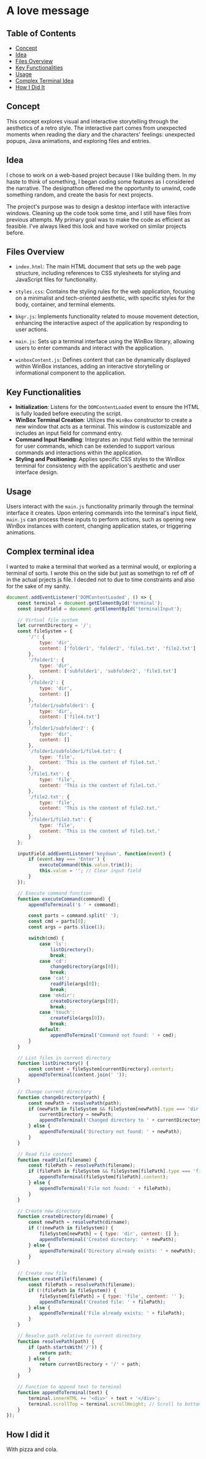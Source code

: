 # A love message

## Table of Contents

- [Concept](#concept)
- [Idea](#idea)
- [Files Overview](#files-overview)
- [Key Functionalities](#key-functionalities)
- [Usage](#usage)
- [Complex Terminal Idea](#complex-terminal-idea)
- [How I Did It](#how-i-did-it)


## Concept
This concept explores visual and interactive storytelling through the aesthetics of a retro style. The interactive part comes from unexpected moments when reading the diary and the characters' feelings: unexpected popups, Java animations, and exploring files and entries.

## Idea
I chose to work on a web-based project because I like building them. In my haste to think of something, I began coding some features as I considered the narrative. The designathon offered me the opportunity to unwind, code something random, and create the basis for next projects.

The project's purpose was to design a desktop interface with interactive windows. Cleaning up the code took some time, and I still have files from previous attempts. My primary goal was to make the code as efficient as feasible. I've always liked this look and have worked on similar projects before.

## Files Overview

- `index.html`: The main HTML document that sets up the web page structure, including references to CSS stylesheets for styling and JavaScript files for functionality.

- `styles.css`: Contains the styling rules for the web application, focusing on a minimalist and tech-oriented aesthetic, with specific styles for the body, container, and terminal elements.

- `bkgr.js`: Implements functionality related to mouse movement detection, enhancing the interactive aspect of the application by responding to user actions.

- `main.js`: Sets up a terminal interface using the WinBox library, allowing users to enter commands and interact with the application.

- `winboxContent.js`: Defines content that can be dynamically displayed within WinBox instances, adding an interactive storytelling or informational component to the application.

## Key Functionalities

- **Initialization**: Listens for the `DOMContentLoaded` event to ensure the HTML is fully loaded before executing the script.
- **WinBox Terminal Creation**: Utilizes the `WinBox` constructor to create a new window that acts as a terminal. This window is customizable and includes an input field for command entry.
- **Command Input Handling**: Integrates an input field within the terminal for user commands, which can be extended to support various commands and interactions within the application.
- **Styling and Positioning**: Applies specific CSS styles to the WinBox terminal for consistency with the application's aesthetic and user interface design.

## Usage

Users interact with the `main.js` functionality primarily through the terminal interface it creates. Upon entering commands into the terminal's input field, `main.js` can process these inputs to perform actions, such as opening new WinBox instances with content, changing application states, or triggering animations.


## Complex terminal idea

I wanted to make a terminal that worked as a terminal would, or exploring a terminal of sorts.
I wrote this on the side but just as somethign to ref off of in the actual prjects js file. I decded not to due to time constraints and also for the sake of my sanity.

```javascript
document.addEventListener('DOMContentLoaded', () => {
    const terminal = document.getElementById('terminal');
    const inputField = document.getElementById('terminalInput');

    // Virtual file system
    let currentDirectory = '/';
    const fileSystem = {
        '/': {
            type: 'dir',
            content: ['folder1', 'folder2', 'file1.txt', 'file2.txt']
        },
        '/folder1': {
            type: 'dir',
            content: ['subfolder1', 'subfolder2', 'file3.txt']
        },
        '/folder2': {
            type: 'dir',
            content: []
        },
        '/folder1/subfolder1': {
            type: 'dir',
            content: ['file4.txt']
        },
        '/folder1/subfolder2': {
            type: 'dir',
            content: []
        },
        '/folder1/subfolder1/file4.txt': {
            type: 'file',
            content: 'This is the content of file4.txt.'
        },
        '/file1.txt': {
            type: 'file',
            content: 'This is the content of file1.txt.'
        },
        '/file2.txt': {
            type: 'file',
            content: 'This is the content of file2.txt.'
        },
        '/folder1/file3.txt': {
            type: 'file',
            content: 'This is the content of file3.txt.'
        }
    };

    inputField.addEventListener('keydown', function(event) {
        if (event.key === 'Enter') {
            executeCommand(this.value.trim());
            this.value = ''; // Clear input field
        }
    });

    // Execute command function
    function executeCommand(command) {
        appendToTerminal('$ ' + command);

        const parts = command.split(' ');
        const cmd = parts[0];
        const args = parts.slice(1);

        switch(cmd) {
            case 'ls':
                listDirectory();
                break;
            case 'cd':
                changeDirectory(args[0]);
                break;
            case 'cat':
                readFile(args[0]);
                break;
            case 'mkdir':
                createDirectory(args[0]);
                break;
            case 'touch':
                createFile(args[0]);
                break;
            default:
                appendToTerminal('Command not found: ' + cmd);
        }
    }

    // List files in current directory
    function listDirectory() {
        const content = fileSystem[currentDirectory].content;
        appendToTerminal(content.join(' '));
    }

    // Change current directory
    function changeDirectory(path) {
        const newPath = resolvePath(path);
        if (newPath in fileSystem && fileSystem[newPath].type === 'dir') {
            currentDirectory = newPath;
            appendToTerminal('Changed directory to ' + currentDirectory);
        } else {
            appendToTerminal('Directory not found: ' + newPath);
        }
    }

    // Read file content
    function readFile(filename) {
        const filePath = resolvePath(filename);
        if (filePath in fileSystem && fileSystem[filePath].type === 'file') {
            appendToTerminal(fileSystem[filePath].content);
        } else {
            appendToTerminal('File not found: ' + filePath);
        }
    }

    // Create new directory
    function createDirectory(dirname) {
        const newPath = resolvePath(dirname);
        if (!(newPath in fileSystem)) {
            fileSystem[newPath] = { type: 'dir', content: [] };
            appendToTerminal('Created directory: ' + newPath);
        } else {
            appendToTerminal('Directory already exists: ' + newPath);
        }
    }

    // Create new file
    function createFile(filename) {
        const filePath = resolvePath(filename);
        if (!(filePath in fileSystem)) {
            fileSystem[filePath] = { type: 'file', content: '' };
            appendToTerminal('Created file: ' + filePath);
        } else {
            appendToTerminal('File already exists: ' + filePath);
        }
    }

    // Resolve path relative to current directory
    function resolvePath(path) {
        if (path.startsWith('/')) {
            return path;
        } else {
            return currentDirectory + '/' + path;
        }
    }

    // Function to append text to terminal
    function appendToTerminal(text) {
        terminal.innerHTML += '<div>' + text + '</div>';
        terminal.scrollTop = terminal.scrollHeight; // Scroll to bottom
    }
});
```

## How I did it
With pizza and cola. 

